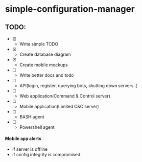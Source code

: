 # simple-configuration-manager

## TODO: 
- [x] - Write simple TODO
- [x] - Create database diagram
- [x] - Create mobile mockups
- [ ] - Write better docs and todo
- [ ] - API(login, register, querying bots, shutting down servers..)
- [ ] - Web application(Command & Control server)
- [ ] - Mobile application(Limited C&C server)
- [ ] - BASH agent
- [ ] - Powershell agent


#### Mobile app alerts

* if server is offline
* if config integrity is compromised
